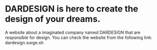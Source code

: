 # DARDESIGN is here to create the design of your dreams.
A website about a imaginated company named DARDESIGN that are responsible for design. 
You can check the website from the following link:
dardesign.surge.sh

